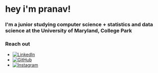 # hey i'm pranav!
### I'm a junior studying computer science + statistics and data science at the University of Maryland, College Park
### Reach out
- [![LinkedIn](https://img.shields.io/badge/-LinkedIn-0A66C2?style=flat&logo=linkedin&logoColor=white)](https://www.linkedin.com/in/pranavpedd/)
- [![GitHub](https://img.shields.io/badge/-GitHub-181717?style=flat&logo=github)](https://github.com/pranavpedd)
- [![Instagram](https://img.shields.io/badge/-Instagram-E4405F?style=flat&logo=instagram&logoColor=white)](https://www.instagram.com/pranavpedd)
